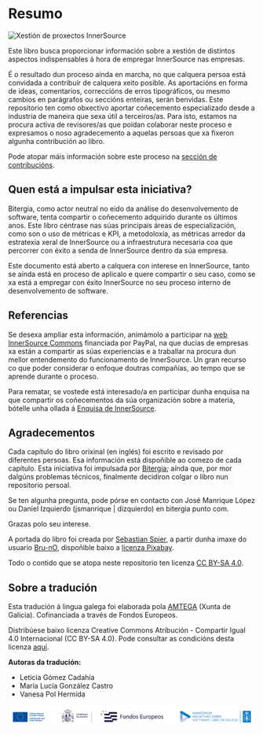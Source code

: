 # Resumo

<img src="managing-innersource-projects-cover_gal.jpg" title="Xestión de proxectos InnerSource">

Este libro busca proporcionar información sobre a xestión de distintos aspectos indispensables á hora de empregar InnerSource nas empresas.

É o resultado dun proceso aínda en marcha, no que calquera persoa está convidada a contribuír de calquera xeito posible. As aportacións en forma de ideas, comentarios, correccións de erros tipográficos, ou mesmo cambios en parágrafos ou seccións enteiras, serán benvidas. Este repositorio ten como obxectivo aportar coñecemento especializado desde a industria de maneira que sexa útil a terceiros/as. Para isto, estamos na procura activa de revisores/as que poidan colaborar neste proceso e expresamos o noso agradecemento a aquelas persoas que xa fixeron algunha contribución ao libro.

Pode atopar máis información sobre este proceso na [sección de contribucións](https://github.com/dicortazar/managing-inner-source-projects/blob/master/CONTRIBUTING.md).

## Quen está a impulsar esta iniciativa?

Bitergia, como actor neutral no eido da análise do desenvolvemento de software, tenta compartir o coñecemento adquirido durante os últimos anos. Este libro céntrase nas súas principais áreas de especialización, como son o uso de métricas e KPI, a metodoloxía, as métricas arredor da estratexia xeral de InnerSource ou a infraestrutura necesaria coa que percorrer con éxito a senda de InnerSource dentro da súa empresa.

Este documento está aberto a calquera con interese en InnerSource, tanto se aínda está en proceso de aplicalo e quere compartir o seu caso, como se xa está a empregar con éxito InnerSource no seu proceso interno de desenvolvemento de software.

## Referencias

Se desexa ampliar esta información, animámolo a participar na [web InnerSource Commons](https://paypal.github.io/InnerSourceCommons/) financiada por PayPal, na que ducias de empresas xa están a compartir as súas experiencias e a traballar na procura dun mellor entendemento do funcionamento de InnerSource. Un gran recurso co que poder considerar o enfoque doutras compañías, ao tempo que se aprende durante o proceso.

Para rematar, se vostede está interesado/a en participar dunha enquisa na que compartir os coñecementos da súa organización sobre a materia, bótelle unha ollada á [Enquisa de InnerSource](https://paypal.github.io/InnerSourceCommons/assets/files/InnerSourceCommonsSurvey2016.pdf).

## Agradecementos

Cada capítulo do libro orixinal (en inglés) foi escrito e revisado por diferentes persoas. Esa información está dispoñible ao comezo de cada capítulo. Esta iniciativa foi impulsada por [Bitergia](https://bitergia.com); aínda que, por mor dalgúns problemas técnicos, finalmente decidiron colgar o libro nun repositorio persoal.

Se ten algunha pregunta, pode pórse en contacto con José Manrique López ou Daniel Izquierdo (jsmanrique | dizquierdo) en bitergia punto com.

Grazas polo seu interese.

A portada do libro foi creada por [Sebastian Spier](https://spier.hu), a partir dunha imaxe do usuario [Bru-nO](https://pixabay.com/photos/measure-unit-of-measure-meterstab-2737004/), dispoñible baixo a [licenza Pixabay](https://pixabay.com/service/license/).

Todo o contido que se atopa neste repositorio ten licenza [CC BY-SA 4.0](https://creativecommons.org/licenses/by-sa/4.0/).

## Sobre a tradución

Esta tradución á lingua galega foi elaborada pola [AMTEGA](https://amtega.xunta.gal) (Xunta de Galicia). Cofinanciada a través de Fondos Europeos.

Distribúese baixo licenza Creative Commons Atribución - Compartir Igual 4.0 Internacional (CC BY-SA 4.0). Pode consultar as condicións desta licenza [aquí](https://creativecommons.org/licenses/by‐sa/4.0/deed.gl).

**Autoras da tradución:**

* Leticia Gómez Cadahía
* María Lucía González Castro
* Vanesa Pol Hermida

<img src="fondos-publicos.png" title="Fondos Públicos">
